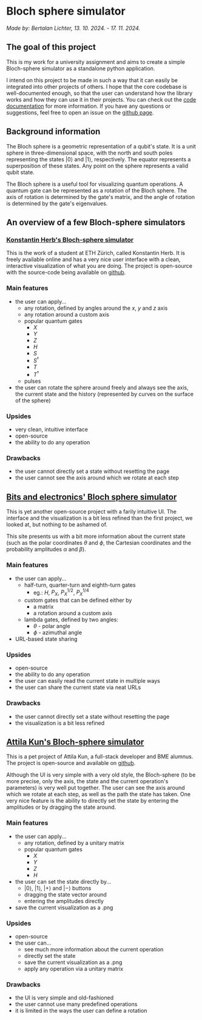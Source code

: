 # Bloch sphere simulator

*Made by: Bertalan Lichter, 13. 10. 2024. - 17. 11. 2024.*  

## The goal of this project

This is my work for a university assignment and aims to create a simple Bloch-sphere simulator as a standalone python application. 

I intend on this project to be made in such a way that it can easily be integrated into other projects of others. I hope that the core codebase is well-documented enough, so that the user can understand how the library works and how they can use it in their projects. You can check out the [code documentation](docs/code_docs_header.md) for more information. If you have any questions or suggestions, feel free to open an issue on the [github page](https://github.com/lichterberci/bloch-sphere-simulator/issues).

## Background information

The Bloch sphere is a geometric representation of a qubit's state. It is a unit sphere in three-dimensional space, with the north and south poles representing the states $|0\rangle$ and $|1\rangle$, respectively. The equator represents a superposition of these states. Any point on the sphere represents a valid qubit state.

The Bloch sphere is a useful tool for visualizing quantum operations. A quantum gate can be represented as a rotation of the Bloch sphere. The axis of rotation is determined by the gate's matrix, and the angle of rotation is determined by the gate's eigenvalues.

## An overview of a few Bloch-sphere simulators

### [Konstantin Herb's Bloch-sphere simulator](https://bloch.kherb.io/)

This is the work of a student at ETH Zürich, called Konstantin Herb. It is freely available online and has a very nice user interface with a clean, interactive visualization of what you are doing. The project is open-source with the source-code being available on [github](https://github.com/kherb27/Blochy).

### Main features

- the user can apply...
  - any rotation, defined by angles around the $x$, $y$ and $z$ axis
  - any rotation around a custom axis
  - popular quantum gates
    - $X$
    - $Y$
    - $Z$
    - $H$
    - $S$
    - $S^{\dagger}$
    - $T$
    - $T^{\dagger}$
  - pulses
- the user can rotate the sphere around freely and always see the axis, the current state and the history (represented by curves on the surface of the sphere)

### Upsides

- very clean, intuitive interface
- open-source
- the ability to do any operation

### Drawbacks

- the user cannot directly set a state without resetting the page
- the user cannot see the axis around which we rotate at each step

## [Bits and electronics' Bloch sphere simulator](https://bits-and-electrons.github.io/bloch-sphere-simulator/)

This is yet another open-source project with a farily intuitive UI. The interface and the visualization is a bit less refined than the first project, we looked at, but nothing to be ashamed of.

This site presents us with a bit more information about the current state (such as the polar coordinates $\theta$ and $\phi$, the Cartesian coordinates and the probability amplitudes $\alpha$ and $\beta$).

### Main features

- the user can apply...
    - half-turn, quarter-turn and eighth-turn gates
      - eg.: $H$, $P_X$, $P_X^{1/2}$, $P_X^{1/4}$
    - custom gates that can be defined either by
      - a matrix
      - a rotation around a custom axis
    - lambda gates, defined by two angles:
      - $\theta$ - polar angle
      - $\phi$ - azimuthal angle
- URL-based state sharing

### Upsides

- open-source
- the ability to do any operation
- the user can easily read the current state in multiple ways
- the user can share the current state via neat URLs

### Drawbacks

- the user cannot directly set a state without resetting the page
- the visualization is a bit less refined

## [Attila Kun's Bloch-sphere simulator](https://attilakun.net/bloch/)

This is a pet project of Attila Kun, a full-stack developer and BME alumnus. The project is open-source and available on [github](https://github.com/attila-kun/bloch). 

Although the UI is very simple with a very old style, the Bloch-sphere (to be more precise, only the axis, the state and the current operation's parameters) is very well put together. The user can see the axis around which we rotate at each step, as well as the path the state has taken. One very nice feature is the ability to directly set the state by entering the amplitudes or by dragging the state around.

### Main features

- the user can apply...
  - any rotation, defined by a unitary matrix
  - popular quantum gates
    - $X$
    - $Y$
    - $Z$
    - $H$
- the user can set the state directly by...
  - $|0\rangle$, $|1\rangle$, $|+\rangle$ and $|-\rangle$ buttons
  - dragging the state vector around
  - entering the amplitudes directly
- save the current visualization as a .png

### Upsides

- open-source
- the user can...
  - see much more information about the current operation
  - directly set the state
  - save the current visualization as a .png
  - apply any operation via a unitary matrix

### Drawbacks

- the UI is very simple and old-fashioned
- the user cannot use many predefined operations
- it is limited in the ways the user can define a rotation